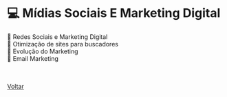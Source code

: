 <h1> 💻 Mídias Sociais E Marketing Digital</h1>

<a href="./topico1.md" style="text-decoration:none;">📲 Redes Sociais e Marketing Digital</a><br>
<a href="./topico2.md" style="text-decoration:none;">🔎 Otimização de sites para buscadores</a><br>
<a href="./topico3.md" style="text-decoration:none;">📸 Evolução do Marketing</a><br>
<a href="./topico4.md" style="text-decoration:none;">📧 Email Marketing</a><br><br><br>

<a href="../../README.md">Voltar</a>